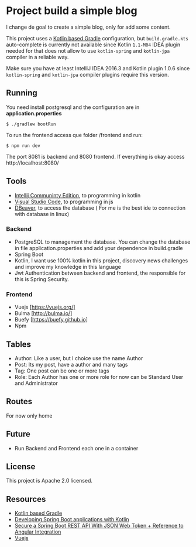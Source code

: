 # Project build a simple blog

I change de goal to create a simple blog, only for add some content.

This project uses a [Kotlin based Gradle](https://blog.gradle.org/kotlin-meets-gradle) configuration, but `build.gradle.kts` auto-complete is currently not available since Kotlin `1.1-M04` IDEA plugin needed for that does not allow to use `kotlin-spring` and `kotlin-jpa` compiler in a reliable way.

Make sure you have at least IntelliJ IDEA 2016.3 and Kotlin plugin 1.0.6 since `kotlin-spring` and `kotlin-jpa` compiler plugins require this version.

## Running

You need install postgresql and the configuration are in **application.properties**

    $ ./gradlew bootRun
    
To run the frontend access que folder /frontend and run:

    $ npm run dev

The port 8081 is backend and 8080 frontend. If everything is okay access http://localhost:8080/

## Tools

- [Intellij Communinty Edition](https://www.jetbrains.com/idea/download), to programming in kotlin
- [Visual Studio Code](https://code.visualstudio.com/), to programming in js
- [DBeaver](https://dbeaver.jkiss.org/), to access the database ( For me is the best ide to connection with database in linux)

### Backend

- PostgreSQL to management the database. You can change the database in file application.properties and add your dependence in build.gradle
- Spring Boot
- Kotlin, I want use 100% kotlin in this project, discovery news challenges and improve my knowledge in this language
- Jwt Authentication between backend and frontend, the responsible for this is Spring Security.

### Frontend

- Vuejs [https://vuejs.org/]
- Bulma [http://bulma.io/]
- Buefy [https://buefy.github.io]
- Npm

## Tables

- Author: Like a user, but I choice use the name Author
- Post: Its my post, have a author and many tags
- Tag: One post can be one or more tags
- Role: Each Author has one or more role for now can be Standard User and Administrator

## Routes

For now only home

## Future

- Run Backend and Frontend each one in a container

## License

This project is Apache 2.0 licensed.

## Resources

 - [Kotlin based Gradle](https://blog.gradle.org/kotlin-meets-gradle)
 - [Developing Spring Boot applications with Kotlin](https://spring.io/blog/2016/02/15/developing-spring-boot-applications-with-kotlin)
 - [Secure a Spring Boot REST API With JSON Web Token + Reference to Angular Integration](https://medium.com/@nydiarra/secure-a-spring-boot-rest-api-with-json-web-token-reference-to-angular-integration-e57a25806c50)
 - [Vuejs](https://vuejs.org/)



